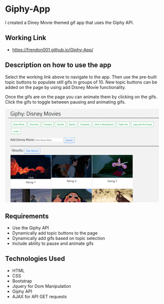 # Giphy-App

I created a Diney Movie themed gif app that uses the Giphy API.

## Working Link
 - https://frendon001.github.io/Giphy-App/

## Description on how to use the app

Select the working link above to navigate to the app. Then use the pre-built topic buttons to populate still gifs in groups of 10. New topic buttons can be added on the page by using add Disney Movie functionality. 

Once the gifs are on the page you can animate them by clicking on the gifs. Click the gifs to toggle between pausing and animating gifs.

![My Giphy App](/assets/images/MyAPP.png)


## Requirements

- Use the Giphy API
- Dynamically add topic buttons to the page
- Dynamically add gifs based on topic selection
- Include ability to pause and animate gifs

## Technologies Used

- HTML
- CSS
- Bootstrap
- Jquery for Dom Manipulation
- Giphy API
- AJAX for API GET requests

